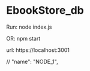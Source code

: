 # EbookStore_db

Run: node index.js

OR: npm start

url: https://localhost:3001


 // "name": "NODE_1",

